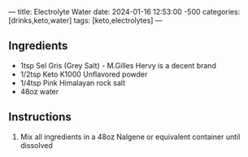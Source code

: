 —
title: Electrolyte Water
date: 2024-01-16 12:53:00 -500
categories: [drinks,keto,water]
tags: [keto,electrolytes]
—

## Ingredients

-   1tsp Sel Gris (Grey Salt) - M.Gilles Hervy is a decent brand
-   1/2tsp Keto K1000 Unflavored powder
-   1/4tsp Pink Himalayan rock salt 
-   48oz water

## Instructions

1.  Mix all ingredients in a 48oz Nalgene or equivalent container until dissolved